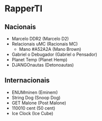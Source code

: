 # RapperTI

## Nacionais
- Marcelo DDR2 (Marcelo D2)
- Relacionais uMC (Racionais MC)
  - Mano #A52A2A (Mano Brown)
- Gabriel o Debugador (Gabriel o Pensador)
- Planet Temp (Planet Hemp)
- DJANGOnautas (Detonoautas)

## Internacionais
- ENUMminen (Eminem)
- String Dog (Snoop Dog)
- GET Malone (Post Malone)
- 110010 cent (50 cent)
- Ice Clock (Ice Cube)

